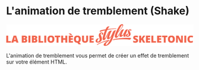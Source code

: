 # L'animation de tremblement (Shake)

![Bannière représentant la bibliothèque Stylus Skeletonic](../assets/skeletonic-stylus-titre.svg)

L'animation de tremblement vous permet de créer un effet de tremblement sur votre élément HTML.

